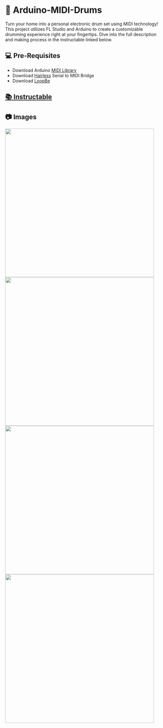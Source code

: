 # 🥁 Arduino-MIDI-Drums

Turn your home into a personal electronic drum set using MIDI technology! This project utilizes FL Studio and Arduino to create a customizable drumming experience right at your fingertips. Dive into the full description and making process in the instructable linked below.

## 💻 Pre-Requisites

- Download Arduino [MIDI Library](https://downloads.arduino.cc/libraries/github.com/FortySevenEffects/MIDI_Library-5.0.2.zip)
- Download [Hairless](https://projectgus.github.io/hairless-midiserial/) Serial to MIDI Bridge
- Download [LoopBe](https://www.nerds.de/en/download.html)

## [📚 Instructable](https://www.instructables.com/Arduino-MIDI-Drums)

## 📷 Images

[]()
<img src="https://github.com/yashas-hm/Arduino-MIDI-Drums/blob/master/images/3.jpg" width=480/><br>
<img src="https://github.com/yashas-hm/Arduino-MIDI-Drums/blob/master/images/2.png" width=480/>
<img src="https://github.com/yashas-hm/Arduino-MIDI-Drums/blob/master/images/4.png" width=480/><br>
<img src="https://github.com/yashas-hm/Arduino-MIDI-Drums/blob/master/images/1.jpg" width=480/><br>
